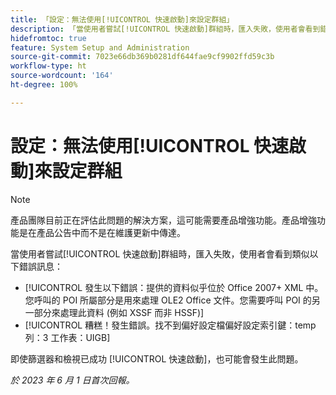 ```yaml
---
title: 「設定：無法使用[!UICONTROL 快速啟動]來設定群組」
description: 「當使用者嘗試[!UICONTROL 快速啟動]群組時，匯入失敗，使用者會看到錯誤訊息。」
hidefromtoc: true
feature: System Setup and Administration
source-git-commit: 7023e66db369b0281df644fae9cf9902ffd59c3b
workflow-type: ht
source-wordcount: '164'
ht-degree: 100%

---
```



# 設定：無法使用[!UICONTROL 快速啟動]來設定群組

>[!NOTE]
>
>產品團隊目前正在評估此問題的解決方案，這可能需要產品增強功能。產品增強功能是在產品公告中而不是在維護更新中傳達。

當使用者嘗試[!UICONTROL 快速啟動]群組時，匯入失敗，使用者會看到類似以下錯誤訊息：

* [!UICONTROL 發生以下錯誤：提供的資料似乎位於 Office 2007+ XML 中。您呼叫的 POI 所屬部分是用來處理 OLE2 Office 文件。您需要呼叫 POI 的另一部分來處理此資料 (例如 XSSF 而非 HSSF)]
* [!UICONTROL 糟糕！發生錯誤。找不到偏好設定檔偏好設定索引鍵：temp 列：3 工作表：UIGB]

即使篩選器和檢視已成功 [!UICONTROL 快速啟動]，也可能會發生此問題。

_於 2023 年 6 月 1 日首次回報。_
